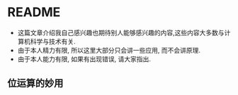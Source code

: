 # README
- 这篇文章介绍我自己感兴趣也期待别人能够感兴趣的内容,这些内容大多数与计算机科学与技术有关.
- 由于本人精力有限, 所以这里大部分只会讲一些应用, 而不会讲原理. 
- 由于本人能力有限, 如果有出现错误, 请大家指出.

## 位运算的妙用
